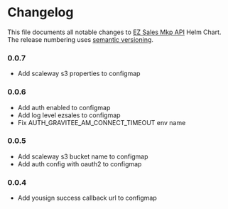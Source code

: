 # Changelog

This file documents all notable changes to [EZ Sales Mkp API](https://github.com/ez-sales/helms-charts/tree/master/ezsales-mkp-api/) Helm Chart. The release numbering uses [semantic versioning](http://semver.org).

### 0.0.7
- Add scaleway s3 properties to configmap

### 0.0.6
- Add auth enabled to configmap
- Add log level ezsales to configmap
- Fix AUTH_GRAVITEE_AM_CONNECT_TIMEOUT env name

### 0.0.5
- Add scaleway s3 bucket name to configmap
- Add auth config with oauth2 to configmap

### 0.0.4
- Add yousign success callback url to configmap